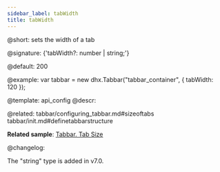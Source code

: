 ```yaml
---
sidebar_label: tabWidth
title: tabWidth
---          
```


@short: sets the width of a tab

@signature: {'tabWidth?: number | string;'}

@default: 200

@example: 
var tabbar = new dhx.Tabbar("tabbar_container", {
    tabWidth: 120
});

@template:	api_config
@descr: 

@related: tabbar/configuring_tabbar.md#sizeoftabs
tabbar/init.md#definetabbarstructure

**Related sample**: [Tabbar. Tab Size](https://snippet.dhtmlx.com/yy841z3j)

@changelog:

The "string" type is added in v7.0.